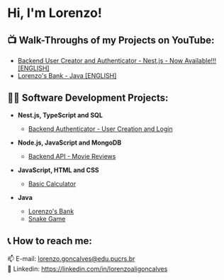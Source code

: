 <h1>Hi, I'm Lorenzo!</h1>

<h2>📺 Walk-Throughs of my Projects on YouTube:</h2>

- [Backend User Creator and Authenticator - Nest.js - Now Available!!! [ENGLISH]](https://youtu.be/UGgffq8k-wE)
- [Lorenzo's Bank - Java [ENGLISH]](https://youtu.be/JMwfwZwghPo)

<h2>👨‍💻 Software Development Projects:</h2>

- <b>Nest.js, TypeScript and SQL</b>
  - [Backend Authenticator - User Creation and Login](https://github.com/lorenzoalig/Backend_UserAuthentication)

- <b>Node.js, JavaScript and MongoDB</b>
  - [Backend API - Movie Reviews](https://github.com/lorenzoalig/API_RESTful_Node.js_MovieReviews)

- <b>JavaScript, HTML and CSS</b>
  - [Basic Calculator](https://github.com/lorenzoalig/Web_Calculator)

- <b>Java</b>
  - [Lorenzo's Bank](https://github.com/lorenzoalig/LorenzoBank)
  - [Snake Game](https://github.com/lorenzoalig/LorenzoSnakeGame)

<h2> 📞 How to reach me:</h2>

📫 E-mail: lorenzo.goncalves@edu.pucrs.br<br/>
💼 Linkedin: https://linkedin.com/in/lorenzoaligoncalves

<!--
**joshmadakor1/joshmadakor1** is a ✨ _special_ ✨ repository because its `README.md` (this file) appears on your GitHub profile.

Here are some ideas to get you started:

- 🔭 I’m currently working on ...
- 🌱 I’m currently learning ...
- 👯 I’m looking to collaborate on ...
- 🤔 I’m looking for help with ...
- 💬 Ask me about ...
- 📫 How to reach me: ...
- 😄 Pronouns: ...
- ⚡ Fun fact: ...
-->
